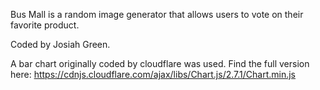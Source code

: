 Bus Mall is a random image generator that allows users to vote on their favorite product. 

Coded by Josiah Green.

A bar chart originally coded by cloudflare was used. Find the full version here:
https://cdnjs.cloudflare.com/ajax/libs/Chart.js/2.7.1/Chart.min.js